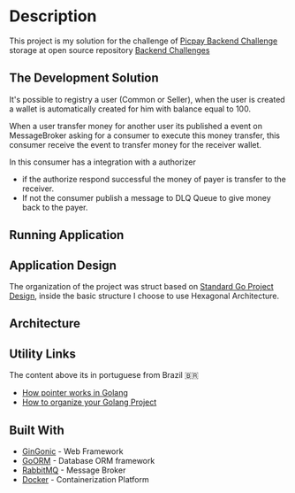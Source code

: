 # Description

This project is my solution for the challenge of [Picpay Backend Challenge]() storage at open source repository [Backend Challenges]()

## The Development Solution

It's possible to registry a user (Common or Seller), when the user is created a wallet is automatically created for him with balance equal to 100.

When a user transfer money for another user its published a event on MessageBroker asking for a consumer to execute this money transfer, this consumer receive the event to transfer money for the receiver wallet.

In this consumer has a integration with a authorizer

- if the authorize respond successful the money of payer is transfer to the receiver.
- If not the consumer publish a message to DLQ Queue to give money back to the payer.

## Running Application


## Application Design

The organization of the project was struct based on [Standard Go Project Design](https://github.com/golang-standards/project-layout), inside the basic structure I choose to use Hexagonal Architecture.

## Architecture


## Utility Links

The content above its in portuguese from Brazil 🇧🇷

- [How pointer works in Golang]()
- [How to organize your Golang Project](https://www.youtube.com/watch?v=OFud4iPuAH8) 


## Built With

- [GinGonic](https://gin-gonic.com/) - Web Framework
- [GoORM](https://gorm.io/index.html) - Database ORM framework
- [RabbitMQ]() - Message Broker
- [Docker](https://www.docker.com/) - Containerization Platform